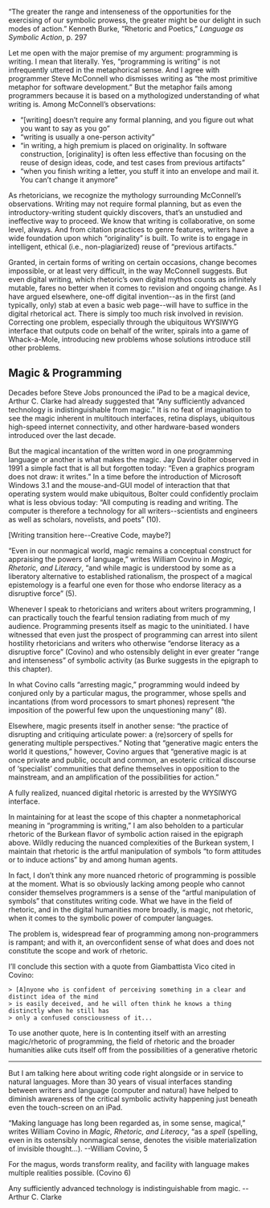 “The greater the range and intenseness of the opportunities for the exercising of our symbolic prowess, the greater might be our delight in such modes of action.” Kenneth Burke, “Rhetoric and Poetics,” *Language as Symbolic Action*, p. 297

Let me open with the major premise of my argument: programming is writing. I mean that literally. Yes, “programming is writing” is not infrequently uttered in the metaphorical sense. And I agree with programmer Steve McConnell who dismisses writing as “the most primitive metaphor for software development.” But the metaphor fails among programmers because it is based on a mythologized understanding of what writing is. Among McConnell’s observations:

  * “[writing] doesn’t require any formal planning, and you figure out what you want to say as you go”
  * “writing is usually a one-person activity”
  * “in writing, a high premium is placed on originality. In software construction, [originality] is often less effective than focusing on the reuse of design ideas, code, and test cases from previous artifacts”
  * “when you finish writing a letter, you stuff it into an envelope and mail it. You can’t change it anymore”

As rhetoricians, we recognize the mythology surrounding McConnell’s observations. Writing may not require formal planning, but as even the introductory-writing student quickly discovers, that’s an unstudied and ineffective way to proceed. We know that writing is collaborative, on some level, always. And from citation practices to genre features, writers have a wide foundation upon which “originality” is built. To write is to engage in intelligent, ethical (i.e., non-plagiarized) reuse of “previous artifacts.”

Granted, in certain forms of writing on certain occasions, change becomes impossible, or at least very difficult, in the way McConnell suggests. But even digital writing, which rhetoric’s own digital mythos counts as infinitely mutable, fares no better when it comes to revision and ongoing change. As I have argued elsewhere, one-off digital invention--as in the first (and typically, only) stab at even a basic web page--will have to suffice in the digital rhetorical act. There is simply too much risk involved in revision. Correcting one problem, especially through the ubiquitous WYSIWYG interface that outputs code on behalf of the writer, spirals into a game of Whack-a-Mole, introducing new problems whose solutions introduce still other problems.

## Magic & Programming

Decades before Steve Jobs pronounced the iPad to be a magical device, Arthur C. Clarke had already suggested that “Any sufficiently advanced technology is indistinguishable from magic.” It is no feat of imagination to see the magic inherent in multitouch interfaces, retina displays, ubiquitous high-speed internet connectivity, and other hardware-based wonders introduced over the last decade.

But the magical incantation of the written word in one programming language or another is what makes the magic. Jay David Bolter observed in 1991 a simple fact that is all but forgotten today: “Even a graphics program does not draw: it writes.” In a time before the introduction of Microsoft Windows 3.1 and the mouse-and-GUI model of interaction that that operating system would make ubiquitous, Bolter could confidently proclaim what is less obvious today: “All computing is reading and writing. The computer is therefore a technology for all writers--scientists and engineers as well as scholars, novelists, and poets” (10).

[Writing transition here--Creative Code, maybe?]



“Even in our nonmagical world, magic remains a conceptual construct for appraising the powers of language,” writes William Covino in *Magic, Rhetoric, and Literacy*, “and while magic is understood by some as a liberatory alternative to established rationalism, the prospect of a magical epistemology is a fearful one even for those who endorse literacy as a disruptive force” (5).

Whenever I speak to rhetoricians and writers about writers programming, I can practically touch the fearful tension radiating from much of my audience. Programming presents itself as magic to the uninitiated. I have witnessed that even just the prospect of programming can arrest into silent hostility rhetoricians and writers who otherwise “endorse literacy as a disruptive force” (Covino) and who ostensibly delight in ever greater “range and intenseness” of symbolic activity (as Burke suggests in the epigraph to this chapter).

In what Covino calls “arresting magic,” programming would indeed by conjured only by a particular magus, the programmer, whose spells and incantations (from word processors to smart phones) represent “the imposition of the powerful few upon the unquestioning many” (8).

Elsewhere, magic presents itself in another sense: “the practice of disrupting and critiquing articulate power: a (re)sorcery of spells for generating multiple perspectives.” Noting that “generative magic enters the world it questions,” however, Covino argues that “generative magic is at once private and public, occult and common, an esoteric critical discourse of ‘specialist’ communities that define themselves in opposition to the mainstream, and an amplification of the possibilities for action.”

A fully realized, nuanced digital rhetoric is arrested by the WYSIWYG interface.

In maintaining for at least the scope of this chapter a nonmetaphorical meaning in “programming is writing,” I am also beholden to a particular rhetoric of the Burkean flavor of symbolic action raised in the epigraph above. Wildly reducing the nuanced complexities of the Burkean system, I maintain that rhetoric is the artful manipulation of symbols “to form attitudes or to induce actions” by and among human agents.

In fact, I don’t think any more nuanced rhetoric of programming is possible at the moment. What is so obviously lacking among people who cannot consider themselves programmers is a sense of the “artful manipulation of symbols” that constitutes writing code. What we have in the field of rhetoric, and in the digital humanities more broadly, is magic, not rhetoric, when it comes to the symbolic power of computer languages.



The problem is, widespread fear of programming among non-programmers is rampant; and with it, an overconfident sense of what does and does not constitute the scope and work of rhetoric.

I’ll conclude this section with a quote from Giambattista Vico cited in Covino:

    > [A]nyone who is confident of perceiving something in a clear and distinct idea of the mind
    > is easily deceived, and he will often think he knows a thing distinctly when he still has
    > only a confused consciousness of it...

To use another quote, here is  In contenting itself with an arresting magic/rhetoric of programming, the field of rhetoric and the broader humanities alike cuts itself off from the possibilities of a generative rhetoric


----

But I am talking here about writing code right alongside or in service to natural languages. More than 30 years of visual interfaces standing between writers and language (computer and natural) have helped to diminish awareness of the critical symbolic activity happening just beneath even the touch-screen on an iPad.

“Making language has long been regarded as, in some sense, magical,” writes William Covino in *Magic, Rhetoric, and Literacy*,  “as a *spell* (spelling, even in its ostensibly nonmagical sense, denotes the visible materialization of invisible thought...). --William Covino, 5

For the magus, words transform reality, and facility with language makes multiple realities possible. (Covino 6)

Any sufficiently advanced technology is indistinguishable from magic. --Arthur C. Clarke



